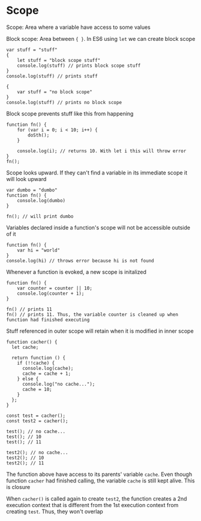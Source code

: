 # Scope

Scope: Area where a variable have access to some values

Block scope: Area between `{ }`. In ES6 using `let` we can create block scope

```
var stuff = "stuff"
{
    let stuff = "block scope stuff"
    console.log(stuff) // prints block scope stuff
}
console.log(stuff) // prints stuff

{
    var stuff = "no block scope"
}
console.log(stuff) // prints no block scope
```

Block scope prevents stuff like this from happening

```
function fn() {
    for (var i = 0; i < 10; i++) {
        doSth();
    }

    console.log(i); // returns 10. With let i this will throw error
}
fn();
```

Scope looks upward. If they can't find a variable in its immediate scope it will look upward

```
var dumbo = "dumbo"
function fn() {
    console.log(dumbo)
}

fn(); // will print dumbo
```

Variables declared inside a function's scope will not be accessible outside of it

```
function fn() {
    var hi = "world"
}
console.log(hi) // throws error because hi is not found
```

Whenever a function is evoked, a new scope is initalized

```
function fn() {
    var counter = counter || 10;
    console.log(counter + 1);
}

fn() // prints 11
fn() // prints 11. Thus, the variable counter is cleaned up when function had finished executing
```

Stuff referenced in outer scope will retain when it is modified in inner scope

```
function cacher() {
  let cache;

  return function () {
    if (!!cache) {
      console.log(cache);
      cache = cache + 1;
    } else {
      console.log("no cache...");
      cache = 10;
    }
  };
}

const test = cacher();
const test2 = cacher();

test(); // no cache...
test(); // 10
test(); // 11

test2(); // no cache...
test2(); // 10
test2(); // 11
```

The function above have access to its parents' variable `cache`. Even though function `cacher` had finished calling, the variable `cache` is still kept alive. This is closure

When `cacher()` is called again to create `test2`, the function creates a 2nd execution context that is different from the 1st execution context from creating `test`. Thus, they won't overlap

